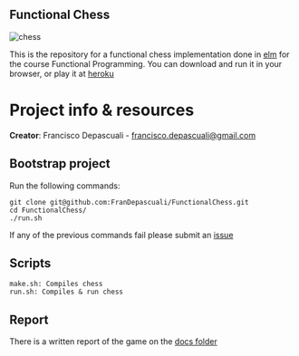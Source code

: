 Functional Chess
----------------

![chess](https://cloud.githubusercontent.com/assets/12101394/12738417/549e5234-c93f-11e5-8b93-1092ff7e5b62.gif)

This is the repository for a functional chess implementation done in [elm](http://elm-lang.org/) for the course Functional Programming.
You can download and run it in your browser, or play it at [heroku](https://functionalchess.herokuapp.com/)

# Project info & resources

**Creator**: Francisco Depascuali - francisco.depascuali@gmail.com

## Bootstrap project

Run the following commands:

```
git clone git@github.com:FranDepascuali/FunctionalChess.git
cd FunctionalChess/
./run.sh
```

If any of the previous commands fail please submit an [issue](https://github.com/FranDepascuali/FunctionalChess/issues)

## Scripts

```
make.sh: Compiles chess
run.sh: Compiles & run chess
```

## Report

There is a written report of the game on the [docs folder](https://github.com/FranDepascuali/FunctionalChess/tree/master/docs)
